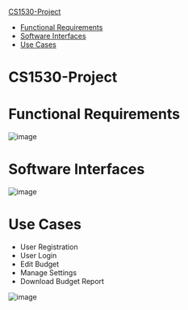 [CS1530-Project](#cs1530-project)
  * [Functional Requirements](#functional-requirements)
  * [Software Interfaces](#software-interfaces)
  * [Use Cases](#use-cases)

# CS1530-Project

# Functional Requirements
![image](https://github.com/Scrum-Team-Six/CS1530-Project/assets/91558299/960c5cf3-17d2-43a6-a7a8-fd664d5bc274)

# Software Interfaces
![image](https://github.com/Scrum-Team-Six/CS1530-Project/assets/91558299/43998fc3-7583-4239-9448-bc487c63edff) <br>

# Use Cases
- User Registration <br>
- User Login <br>
- Edit Budget <br>
- Manage Settings <br>
- Download Budget Report <br>

![image](https://github.com/Scrum-Team-Six/CS1530-Project/assets/91558299/e3c6c62d-4985-44b9-be02-6270820c62e6)
